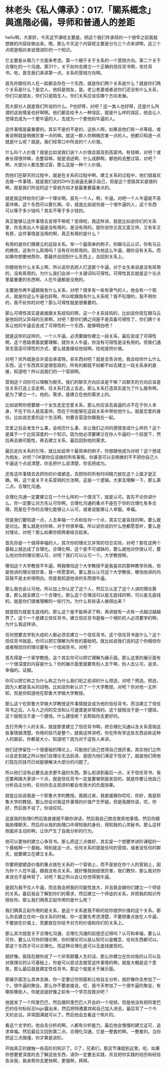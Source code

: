 # 林老头《私人傳承》：017.「關系概念」與進階必備，导师和普通人的差距

hello啊，大家好。今天这节课呢主要是。把这个我们传承班的一个很早之前我就想做的内容给做出来。嗯，那么今天这个内容呢主要是分为三个点来讲啊，这三个点呢是相对来说很进阶的一个知识。

它主要是从哪几个方面来考虑。第一个跟于关于关系的一个营销方向。第二个关于合理化的一个沟通。第31个，关于如何去建立一个正确的信任背书啊，信任背书。呃，首先我们来讲第一点。关系的营销方向啊。

首先你跟任何人在一起都会存在一个东西，就是你们两个关系是什么？就是你们两个关系是什么？是恋人，他妈是炮友，是。老公老婆或者说你们还没有什么关系，你们只是朋友，你们只是陌生人，你们关系应该往哪个方向发展。

而大部分人就是我们所说的什么。P也好呀，对吧？这一类人也好呀，还是什么所谓的这些情圣也好啊啊。他们都会给予人一种误区，就是什么样的误区，他会让人觉得去成为一个更牛逼的人，去成为一个更他妈牛逼的人。

这件事情是最重要的。其实不是的不是的，这些人啊，如果说他们有一点等级，或者说啊就是稍微厉害一点的嘛。就这一群人你稍微厉害一点的人。他都只知道一点就是什么呢？就是。我们经常口中所说的个人价值。

什么叫个人价值？就是比如说我们说个人价值会提及到高富帅。有钱嘛，对吧？或者长得很帅嘛，去整容嘛，就是浪迹啊，什么成群啊，都他妈去整过容，对吧？啊，大部分人都去整过容，那么这是一种个人价值。

而他们在聊天的过程中，就是在关系的过程中啊，建立关系的过程中，他们很喜欢去做一件事情，就是我们说的DHV去装逼去展示自己，但是这个思路其实是错的啊，就是我们所说的这个营销方向才是最重要最重点的。

就是我这样给你们讲一个理论啊。首先一个人。啊，牛逼。对吧一个人牛逼就不高富帅嘛，这个东西可以雾化嘛。😡，就是比如说你是一个很牛逼的人，这个东西可以等于多少钱吗？其实不等于多少钱的。

真正能够让这件事情去变得干嘛呢？变得呃，我这样讲，就是比如说你们的关系里，你去突出人牛逼是没有用的，是没有用的。就你说你又高又富又帅，又有车又有房，这件事情是没用的啊，真正有用的是什么？

有用的是你们俩建立的这段关系。举一个最简单的例子。你跟马云认识，你有马云的微信，这有什么屌用吗？没有任何屌用的。因为他这么牛逼，跟你没有关系。而如果你想要他帮你，那最终会回到什么东西上，会回到关系上。

你跟他有什么关系上啊，所以说你去把人打造那个牛逼，对于女生来说是没有屌用的，没有屌用的。为什么我们会讲一个关键词叫可得性。可得性其实就是这个论点里最重要的东西啊，人在牛逼都是没用的。

主要是你再牛逼跟我有什么关系，对吧？很多有一些有骨气的人，他会有一个观点，就是你这么牛逼也好啊，所以呢跟我有什么关系呢？我不吃理的，我不用你的，我不处你的对吧？那么可得性就是很重要的。

那么可得性其实是直接跟关系挂钩的啊，这一个关系挂钩的，比如说你现在跟马云是他妈同父异母的兄弟啊，对吧？那你们俩之间是不是具备可得性了，你们俩个关系让他的牛逼去变成了可得性的一个东西，能够明白吧？

就是这样的这样的，一个人牛逼，必须要跟你建立一段关系，最后变成了可得性啊，这个思路里面就要理解，就你关人牛逼，你没有可得性是没有用的。但我们通常去营造可得性的方式，要么就直接给他钱啊，给他提供价值。

对吧？另外就是会许诺会承诺呀。些东西对吧？就是去告诉他，我会给你什么什么东西，这个东西其实是很低效的，所有的都就不如都不如去建立一段关系来的直接，知道吧？所以说我们的一个营销啊。

营销这个词你可以理解为聊天。我们的聊天方向应该是干嘛？应聊天的方向应该是往关系打造上去走啊，往关系打造上去走。那么关系打造其实是为了什么服务啊，是为了建立一个。他的。需求。是建立在他的需求上的。

比如说啊你想要跟一个女生走定恋爱关系，那么你应该去装逼的点不在于你人本身，不在于你人是高富帅，而在于你能够在这段关系中带给他什么。就是恋爱的身份。比如说恋爱的这个生活啊，你要去营造你跟我在一起。

恋爱之后会发生什么事，会经历什么事，会让我们之间的感情变成什么样的？这个是属于一个比较深度的一个知识。因为他必须要建立在你人牛逼的一个前提下，然后再去做可能性，再去建立关系，最后回到他的需求。

最后走向关系的引导。就比如说举个最简单的例子。你想跟他成为对吧？这个想成为炮友，对吧？OK那你应该做的所有事情，你甚至可以去稍微的不不把你自己人牛逼这个点说清楚，你去把什么说清楚，你去把成为。

还有这件事情去去把你的价值塑造，去把你的所有时间精力放在这个上面才是正确。啊，这个是关于关系营销的方法啊，这是一个逻辑。大家去理解一下。那么第二点，合理化沟通。

合理化沟通一定要建立在一个什么样的一个情况下，就是认可。首先不论你讲什么，你一定要让对方先认可你啊，合理化沟通的重点不是在于你的合理化有多合理，而是在于你的合理化能够让人认可，或者说能够让人幸服。幸福。

但是我们要知道一点，人去幸福一个点和任何一个点，其实它是盲目的啊，要么就是对比。要么就是对你嘛，对于你很幸福。所以说你说的什么他都愿意听，要么是对理论，对吧？那么如果你把两者结合起来。

首先你是一个值得幸福的人，其次你的理论又非常的切合实际，对吧？那在这两个基础上就达成了合理化。合理化啊，这个是不可或缺的，要么就他对你很认可，要么他对你的理论很认可，对吧？我们可以认可一个。大学教授啊。

哪怕这个大学教授不牛逼，啊我哪怕这个大学教授不是我喜欢的那种教学风格，但是他讲的理论很厉害，我一样愿意听。要么我认认可这个大学教授，哪怕他讲的内容我不是太听得明白。但是我知道他讲的东西很牛逼。

那么我也会认可他。所以加上你认定了这个人，然后又认定了这个人讲的理论靠谱，那么就会建立一个合理化，那么这个合理话可以是无底线的啊，可以是无底线的。就是你们很难理解的一些行为。为什么有些语人做得出来？

就是因为就是无底线的。那么这个是不能再讲了啊，再讲就有一点有一点越过越越界了。这个一个是建立信任背书，建立信任背书是每一个境阶的人必须要学的啊，为什么我这样讲。

任何想要去学到大成的人都必须去建立一个信任背书。这个信任背书是什么？这个信任背书就是。你可以把它理解为所有的基础吧。就比如说我们说的这个你相信你或者相信你的理论要有一个信闻背书，对吧？

首先得是一个家学教授。这个其实你可以把它理解为展示面。那么这里的展示面有一个很深度的内容是什么？你的展示面里面要有别人去干嘛，别人去认可。追求。幸福的。证据。

你可以把它称之为什么称之为什么我们呃之前讲的什么预选，对吧？预选。预选，因为人都是盲从的动物。比如说你新认识了一个大学教授，对吧？你对他一无所知，但是你知道他在耶鲁大学做大学教授。

那么这个在耶鲁大学做大学教授这件事情就会成为他的信任背书。而当建立了信任背书之后，人与人之间的交流和认可速度是非常快的。这个就相当于是一个捷径。这个就相当于是一个捷径。什么捷径呢？去帮助你去更好的。

去打开两个人的关系，就是那里建立了信任背书啊，把合理化沟通以及关系营销这些事情搞清楚。你用的技巧是整个。就我这样讲吧，你在所有学这些东西自称这种人的面前，你都是大小，知道吧？因为对于这些人来讲。

他们还停留在一个很基础的理论上，可能他们自己觉得自己很厉害。其实他们之所以会走到就之所以他们会理论无法前进，是因为他们满足于现状了。就是他们用他们现在的技巧已经能够解决大部分的问题了。

所以他们没有必要去追求更牛逼的东西。那么呃讲到最后一点，关于信任背书，我还要再跟大家讲一个点，就是信任背书一定是要被侧面发现的。就是你要让他自己分析自主分析。任何你去主观讲的都会有很大的负面效果。

就是比如说我是一个耶鲁大学的教授。我跑过来，我直接跟你哎哎，你好，我是耶鲁大学的教授。那么你会对我这件事情的价值产生怀疑。但是我跟你说，哎，你好，然后我不说了。你说哎哎。

这是我的助理O然后我直接就不跟你讲话，然后我自己跑去做其他事情。然后你跟我助理聊天，然后你从我的助理口中得知我的身份，得知我的心灵秘书。那么这样侧面非主动的啊，让你产生了自我分析的行为。

他可以更快的建立心争背书。那么把这三点做好，其实是一个想要学进阶课程的一个基础啊一个基础。特别是这一点，任何关系的就是任何的营销，或者说任何的聊天，就要建立在建立关系。

你要把塑塑造价值的重点放在关系的一个营销上，而不是放在你个人的营销上，因为你个人在牛逼，跟我没有点关系，就好像我抛妞很厉害，我们教你，那么我对你来说也不是林哥了，对吧？我之所以会让你觉得我牛逼。

是因为我不仅人牛逼，而且我会把我的可能性放大，并且我会跟你们建立一个师徒的关系。最后我会了解到你们的需求，然后建立一个师徒的关系，并把我的知识传授给你。那么我们俩真正起作用的是什么呢？

我们俩真正起作用的是关系，是这个关系是我不断的给你提供价值的这个关系。那么你去建立任何一段关系的时候，你一定要先考虑清楚，不要把重点放在人牛逼，不要放在价值上，而要放在你给予对方的价值和你们的关系上。

那么其次就是关于合理化沟通，合理化沟通的前提还记得吗？认可和幸福，要么认可你，要么认可你的理论啊，你的理论可以是认知可以是概念，任何东西都可以。那这个东西才可以合理化。而这种合理化是可以无底线接受的。

就好像。我现在跟你说了一个非常颠覆人生的话，那么你建立在你对我的认可以及对我理论的认可基础上，你是可以尝试去接受这件事情的啊，就是大概是这个意思。那么最后就是建定性任背书。那这个就是关于展示面。

那展示面怎么具体去做，你一定要记住侧面和让他自主分析，就好像你去参加了一个。很牛逼的聚会。那么你不要直接说，哎，我今天参加了一个很牛逼的聚会，有哪些哪些人，你就说就好像之前有一个学员找我对吧？

他就发了一个阿里巴巴，然后跟阿里巴巴人开会的一个视频，但是他没有把阿里巴巴的任何标标志logo露出来，然后把特邀嘉宾和自己加入进去，最后写了一个今天的会议。非常圆满就可以了。然后他会去看这个照片的。

看这个文字的，他会去分析的啊，人都有分析能力。最后他会慢慢的建立这可，追求幸福。然后最后又回到第二点，合理化沟通，它是一整套的啊，一整套的。当你把这三点搞懂，你才算是进阶。

开始真正的接触一些高阶的知识了。O了，兄弟们，那这节课就到这里。呃，如果你想要更深度的去了解这些东西，请你一定要去实践，并且把你实践的经历和经验告诉我，我来帮你去更快啊，更强啊，拜拜。

